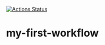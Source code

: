 
[![Actions Status](https://github.com/markiMiracle/my-first-workflow/actions/workflows/hello.yml/badge.svg)](https://github.com/markiMiracle/my-first-workflow/actions)
# my-first-workflow
